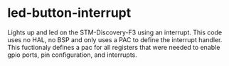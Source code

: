 # led-button-interrupt
Lights up and led on the STM-Discovery-F3 using an interrupt. 
This code uses no HAL, no BSP and only uses a PAC to define the interrupt handler.
This fuctionaly defines a pac for all registers that were needed to enable gpio ports, pin configuration, and interrupts.
